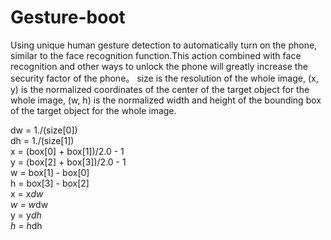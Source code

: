 # Gesture-boot
Using unique human gesture detection to automatically turn on the phone, similar to the face recognition function.This action combined with face recognition and other ways to unlock the phone will greatly increase the security factor of the phone。
size is the resolution of the whole image, (x, y) is the normalized coordinates of the center of the target object for the whole image, (w, h) is the normalized width and height of the bounding box of the target object for the whole image.

dw = 1./(size[0])  
dh = 1./(size[1])  
x = (box[0] + box[1])/2.0 - 1  
y = (box[2] + box[3])/2.0 - 1  
w = box[1] - box[0]  
h = box[3] - box[2]  
x = x*dw  
w = w*dw  
y = y*dh  
h = h*dh  
